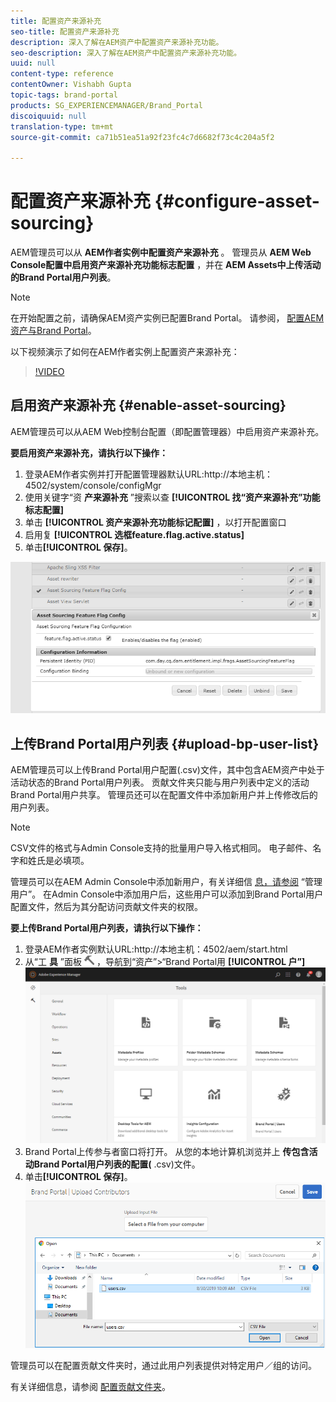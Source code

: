 ```yaml
---
title: 配置资产来源补充
seo-title: 配置资产来源补充
description: 深入了解在AEM资产中配置资产来源补充功能。
seo-description: 深入了解在AEM资产中配置资产来源补充功能。
uuid: null
content-type: reference
contentOwner: Vishabh Gupta
topic-tags: brand-portal
products: SG_EXPERIENCEMANAGER/Brand_Portal
discoiquuid: null
translation-type: tm+mt
source-git-commit: ca71b51ea51a92f23fc4c7d6682f73c4c204a5f2

---
```



# 配置资产来源补充 {#configure-asset-sourcing}

AEM管理员可以从 **AEM作者实例中配置资产来源补充** 。 管理员从 **AEM Web Console配置中启用资产来源补充功能标志配置** ，并在 **AEM Assets中上传活动的Brand Portal用户列表**。

>[!NOTE]
>
>在开始配置之前，请确保AEM资产实例已配置Brand Portal。 请参阅， [配置AEM资产与Brand Portal](../using/configure-aem-assets-with-brand-portal.md)。


以下视频演示了如何在AEM作者实例上配置资产来源补充：

>[!VIDEO](https://video.tv.adobe.com/v/29771)

## 启用资产来源补充 {#enable-asset-sourcing}

AEM管理员可以从AEM Web控制台配置（即配置管理器）中启用资产来源补充。

**要启用资产来源补充，请执行以下操作：**
1. 登录AEM作者实例并打开配置管理器默认URL:http://本地主机：4502/system/console/configMgr
1. 使用关键字“资 **产来源补充** ”搜索以查 **[!UICONTROL 找“资产来源补充”功能标志配置]**
1. 单击 **[!UICONTROL 资产来源补充功能标记配置]** ，以打开配置窗口
1. 启用复 **[!UICONTROL 选框feature.flag.active.status]**
1. 单击&#x200B;**[!UICONTROL 保存]**。

![](assets/enable-asset-sourcing.png)

## 上传Brand Portal用户列表 {#upload-bp-user-list}

AEM管理员可以上传Brand Portal用户配置(.csv)文件，其中包含AEM资产中处于活动状态的Brand Portal用户列表。 贡献文件夹只能与用户列表中定义的活动Brand Portal用户共享。 管理员还可以在配置文件中添加新用户并上传修改后的用户列表。

>[!NOTE]
>
>CSV文件的格式与Admin Console支持的批量用户导入格式相同。 电子邮件、名字和姓氏是必填项。

管理员可以在AEM Admin Console中添加新用户，有关详细信 [息，请参阅](brand-portal-adding-users.md) “管理用户”。 在Admin Console中添加用户后，这些用户可以添加到Brand Portal用户配置文件，然后为其分配访问贡献文件夹的权限。

**要上传Brand Portal用户列表，请执行以下操作：**
1. 登录AEM作者实例默认URL:http://本地主机：4502/aem/start.html
1. 从“工 **具** ”面板 ![](assets/tools.png) ，导航到“资产”>“Brand Portal用 **[!UICONTROL 户”]**
   ![](assets/upload-user-list1.png)
1. Brand Portal上传参与者窗口将打开。
从您的本地计算机浏览并上 **传包含活动Brand Portal用户列表的配置(** .csv)文件。
1. 单击&#x200B;**[!UICONTROL 保存]**。
   ![](assets/upload-user-list2.png)


管理员可以在配置贡献文件夹时，通过此用户列表提供对特定用户／组的访问。

有关详细信息，请参阅 [配置贡献文件夹](brand-portal-contribution-folder.md)。
